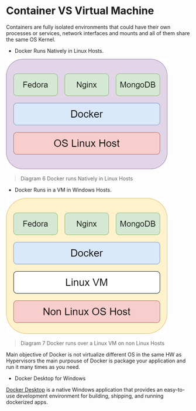 # Container VS Virtual Machine

Containers are fully isolated environments that could have their own processes
or services, network interfaces and mounts and all of them share the same OS Kernel.

* Docker Runs Natively in Linux Hosts.

![DockerNative](./images/DockerEngine.png)

> Diagram 6 
> Docker runs Natively in Linux Hosts

* Docker Runs in a VM in Windows Hosts. 

![DockerVM](./images/DockerVirtualMachine.png)

> Diagram 7 
> Docker runs over a Linux VM on non Linux Hosts

Main objective of Docker is not virtualize different OS in the same HW as Hypervisors
the main purpouse of Docker is package your application and run it many times as you need.

* Docker Desktop for Windows

[Docker Desktop](https://www.docker.com/products/docker-desktop) is a native Windows application that provides an easy-to-use development environment for building,
shipping, and running dockerized apps. 